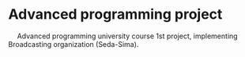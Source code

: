 # Advanced programming project
&emsp; Advanced programming university course 1st project, implementing Broadcasting organization (Seda-Sima).
